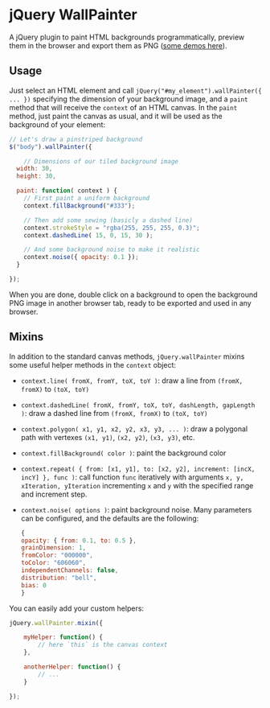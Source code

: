 jQuery WallPainter
==================

A jQuery plugin to paint HTML backgrounds programmatically, preview them in the browser and export them as PNG ([some demos here](http://www.lucaongaro.eu/demos/jquery.wallpainter/)).


Usage
-----

Just select an HTML element and call `jQuery("#my_element").wallPainter({ ... })` specifying the dimension of your background image, and a `paint` method that will receive the `context` of an HTML canvas. In the `paint` method, just paint the canvas as usual, and it will be used as the background of your element:

```javascript
// Let's draw a pinstriped background
$("body").wallPainter({

	// Dimensions of our tiled background image
  width: 30,
  height: 30,

  paint: function( context ) {
  	// First paint a uniform background
  	context.fillBackground("#333");

  	// Then add some sewing (basicly a dashed line)
    context.strokeStyle = "rgba(255, 255, 255, 0.3)";
    context.dashedLine( 15, 0, 15, 30 );

    // And some background noise to make it realistic
    context.noise({ opacity: 0.1 });
  }

});
```

When you are done, double click on a background to open the background PNG image in another browser tab, ready to be exported and used in any browser.


Mixins
------

In addition to the standard canvas methods, `jQuery.wallPainter` mixins some useful helper methods in the `context` object:

* `context.line( fromX, fromY, toX, toY )`: draw a line from `(fromX, fromX)` to `(toX, toY)`

* `context.dashedLine( fromX, fromY, toX, toY, dashLength, gapLength )`: draw a dashed line from `(fromX, fromX)` to `(toX, toY)`

* `context.polygon( x1, y1, x2, y2, x3, y3, ... )`: draw a polygonal path with vertexes `(x1, y1)`, `(x2, y2)`, `(x3, y3)`, etc.

* `context.fillBackground( color )`: paint the background color

* `context.repeat( { from: [x1, y1], to: [x2, y2], increment: [incX, incY] }, func )`: call function `func` iteratively with arguments `x, y, xIteration, yIteration` incrementing `x` and `y` with the specified range and increment step.

* `context.noise( options )`: paint background noise. Many parameters can be configured, and the defaults are the following:
	```javascript
	{
    opacity: { from: 0.1, to: 0.5 },
    grainDimension: 1,
    fromColor: "000000",
    toColor: "606060",
    independentChannels: false,
    distribution: "bell",
    bias: 0
  }
  ```

You can easily add your custom helpers:

```javascript
jQuery.wallPainter.mixin({

	myHelper: function() {
		// here `this` is the canvas context
	},

	anotherHelper: function() {
		// ...
	}

});
```
